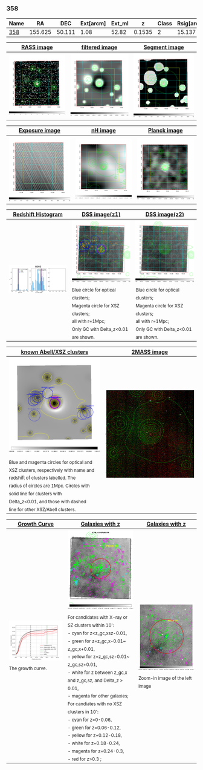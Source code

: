 <div STYLE="page-break-after: always;"></div>

### 358

|Name          |RA          |DEC      | Ext[arcm] | Ext_ml | z    | Class| Rsig[arcmin] | CRsig[c/s] | CR500[c/s] | R500[Mpc] |L500[erg/s]|F500[erg/s/cm^2]| M500[Msun]|Tx[keV]|beta|GC(XSZ,Delta_z<0.01)| GC(OPT,Delta_z<0.01)|GC|alias|
|--------------|------------|------------|---|---|-----------|--------|------|------|----|----|----|----|----|----|----|----|----|----|---|
|[358](script/358.md)     | 155.625       | 50.111       | 1.08    | 52.82   | 0.1535 | 2   | 15.137 |0.320 |0.294 |1.135 |3.909e+44 |6.107e-12 |4.830e+14 |5.941 |0.771 |Tar, |Wen, |Tar, |k040|

|[RASS image](../image/358/358_img.pdf)|[filtered image](../image/358/358_fil.pdf)|[Segment image](../image/358/358_seg.pdf)|
|-------------------|--------------------|-------------------|
| <img src="../image/358/358_img.png" width="300">  | <img src="../image/358/358_fil.png" width="300">   | <img src="../image/358/358_seg.png" width="300">  |

|[Exposure image](../image/358/358_mex.pdf)| [nH image](../image/358/358_nh.pdf)| [Planck image](../image/358/358_p.pdf)|
|-------------------|--------------------|-------------------|
|<img src="../image/358/358_mex.png" width="300">   | <img src="../image/358/358_nh.png" width="300">    | <img src="../image/358/358_p.png" width="300"> |

|[Redshift Histogram](../image/358/358_zg.pdf) | [DSS image(z1)](../image/358/358_dss_z1.pdf)      |  [DSS image(z2)](../image/358/358_dss_z2.pdf)    |
|-------------------|--------------------|-------------------|
|<img src="../image/358/358_zg.png" width="300"> |<img src="../image/358/358_dss_z1.png" width="300"> <sub><br>Blue circle for optical clusters; <br>Magenta circle for XSZ clusters; <br>all with r=1Mpc; <br>Only GC with Delta_z<0.01 are shown. </sub>| <img src="../image/358/358_dss_z2.png" width="300"><sub><br>Blue circle for optical clusters; <br>Magenta circle for XSZ clusters; <br>all with r=1Mpc; <br>Only GC with Delta_z<0.01 are shown. </sub> |

|[known Abell/XSZ clusters](../image/358/358_m.pdf) | [2MASS image](../image/358/358_2mass.pdf)      |
|-------------------|-------------------|
|<img src=../image/358/358_m.png width="300"> <sub><br>Blue and magenta circles for optical and <br>XSZ clusters, respectively with name and <br>redshift of clusters labelled. The <br>radius of circles are 1Mpc. Circles with <br>solid line for clusters with <br>Delta_z<0.01, and those with dashed <br>line for other XSZ/Abell clusters.        </sub>|<img src="../image/358/358_2mass.png" width="300">  |

|[Growth Curve](../image/358/358_gca_all.png) |[Galaxies with z](../image/358/358_opt_ned.pdf) |[Galaxies with z](../image/358/358_opt_ned_zoom.pdf) |
|-------------------|-------------------|-------------------|
| <img src="../image/358/358_gca_all.png" width="300"> <sub><br>The growth curve.</sub>| <img src=../image/358/358_opt_ned.png width="300"> <br><sub> For candidates with X-ray or SZ clusters within 10': <br> - cyan for z<z_gc,xsz-0.01, <br> - green for z=z_gc,x-0.01~ z_gc,x+0.01, <br> - yellow for z=z_gc,sz-0.01~ z_gc,sz+0.01, <br> - white for z between z_gc,x and z_gc,sz, and Delta_z > 0.01, <br> - magenta for other galaxies; <br>For candiates with no XSZ clusters in 10': <br> - cyan for z=0-0.06, <br> - green for z=0.06-0.12, <br> - yellow for z=0.12-0.18, <br> - white for z=0.18-0.24, <br> - magenta for z=0.24-0.3, <br> - red for z>0.3 ;  </sub>|<img src=../image/358/358_opt_ned_zoom.png width="300">  <br><sub> Zoom-in image of the left image</sub>|




